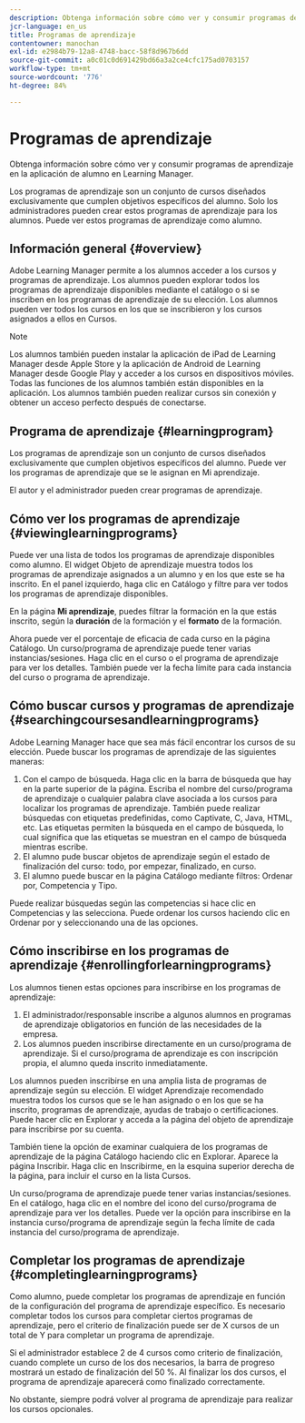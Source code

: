 ```yaml
---
description: Obtenga información sobre cómo ver y consumir programas de aprendizaje en la aplicación de alumno en Learning Manager.
jcr-language: en_us
title: Programas de aprendizaje
contentowner: manochan
exl-id: e2984b79-12a8-4748-bacc-58f8d967b6dd
source-git-commit: a0c01c0d691429bd66a3a2ce4cfc175ad0703157
workflow-type: tm+mt
source-wordcount: '776'
ht-degree: 84%

---
```


# Programas de aprendizaje

Obtenga información sobre cómo ver y consumir programas de aprendizaje en la aplicación de alumno en Learning Manager.

Los programas de aprendizaje son un conjunto de cursos diseñados exclusivamente que cumplen objetivos específicos del alumno. Solo los administradores pueden crear estos programas de aprendizaje para los alumnos. Puede ver estos programas de aprendizaje como alumno.

## Información general {#overview}

Adobe Learning Manager permite a los alumnos acceder a los cursos y programas de aprendizaje. Los alumnos pueden explorar todos los programas de aprendizaje disponibles mediante el catálogo o si se inscriben en los programas de aprendizaje de su elección. Los alumnos pueden ver todos los cursos en los que se inscribieron y los cursos asignados a ellos en Cursos.

>[!NOTE]
>
>Los alumnos también pueden instalar la aplicación de iPad de Learning Manager desde Apple Store y la aplicación de Android de Learning Manager desde Google Play y acceder a los cursos en dispositivos móviles. Todas las funciones de los alumnos también están disponibles en la aplicación. Los alumnos también pueden realizar cursos sin conexión y obtener un acceso perfecto después de conectarse.

## Programa de aprendizaje {#learningprogram}

Los programas de aprendizaje son un conjunto de cursos diseñados exclusivamente que cumplen objetivos específicos del alumno. Puede ver los programas de aprendizaje que se le asignan en Mi aprendizaje.

El autor y el administrador pueden crear programas de aprendizaje.

## Cómo ver los programas de aprendizaje {#viewinglearningprograms}

Puede ver una lista de todos los programas de aprendizaje disponibles como alumno. El widget Objeto de aprendizaje muestra todos los programas de aprendizaje asignados a un alumno y en los que este se ha inscrito. En el panel izquierdo, haga clic en Catálogo y filtre para ver todos los programas de aprendizaje disponibles.

En la página **Mi aprendizaje**, puedes filtrar la formación en la que estás inscrito, según la **duración** de la formación y el **formato** de la formación.

Ahora puede ver el porcentaje de eficacia de cada curso en la página Catálogo. Un curso/programa de aprendizaje puede tener varias instancias/sesiones. Haga clic en el curso o el programa de aprendizaje para ver los detalles. También puede ver la fecha límite para cada instancia del curso o programa de aprendizaje.

## Cómo buscar cursos y programas de aprendizaje {#searchingcoursesandlearningprograms}

Adobe Learning Manager hace que sea más fácil encontrar los cursos de su elección. Puede buscar los programas de aprendizaje de las siguientes maneras:

1. Con el campo de búsqueda. Haga clic en la barra de búsqueda que hay en la parte superior de la página. Escriba el nombre del curso/programa de aprendizaje o cualquier palabra clave asociada a los cursos para localizar los programas de aprendizaje. También puede realizar búsquedas con etiquetas predefinidas, como Captivate, C, Java, HTML, etc. Las etiquetas permiten la búsqueda en el campo de búsqueda, lo cual significa que las etiquetas se muestran en el campo de búsqueda mientras escribe.
1. El alumno pude buscar objetos de aprendizaje según el estado de finalización del curso: todo, por empezar, finalizado, en curso.
1. El alumno puede buscar en la página Catálogo mediante filtros: Ordenar por, Competencia y Tipo.

Puede realizar búsquedas según las competencias si hace clic en Competencias y las selecciona. Puede ordenar los cursos haciendo clic en Ordenar por y seleccionando una de las opciones.

## Cómo inscribirse en los programas de aprendizaje {#enrollingforlearningprograms}

Los alumnos tienen estas opciones para inscribirse en los programas de aprendizaje:

1. El administrador/responsable inscribe a algunos alumnos en programas de aprendizaje obligatorios en función de las necesidades de la empresa.
1. Los alumnos pueden inscribirse directamente en un curso/programa de aprendizaje. Si el curso/programa de aprendizaje es con inscripción propia, el alumno queda inscrito inmediatamente.

Los alumnos pueden inscribirse en una amplia lista de programas de aprendizaje según su elección. El widget Aprendizaje recomendado muestra todos los cursos que se le han asignado o en los que se ha inscrito, programas de aprendizaje, ayudas de trabajo o certificaciones. Puede hacer clic en Explorar y acceda a la página del objeto de aprendizaje para inscribirse por su cuenta.

También tiene la opción de examinar cualquiera de los programas de aprendizaje de la página Catálogo haciendo clic en Explorar. Aparece la página Inscribir. Haga clic en Inscribirme, en la esquina superior derecha de la página, para incluir el curso en la lista Cursos.

Un curso/programa de aprendizaje puede tener varias instancias/sesiones. En el catálogo, haga clic en el nombre del icono del curso/programa de aprendizaje para ver los detalles. Puede ver la opción para inscribirse en la instancia curso/programa de aprendizaje según la fecha límite de cada instancia del curso/programa de aprendizaje.

## Completar los programas de aprendizaje {#completinglearningprograms}

Como alumno, puede completar los programas de aprendizaje en función de la configuración del programa de aprendizaje específico. Es necesario completar todos los cursos para completar ciertos programas de aprendizaje, pero el criterio de finalización puede ser de X cursos de un total de Y para completar un programa de aprendizaje.

Si el administrador establece 2 de 4 cursos como criterio de finalización, cuando complete un curso de los dos necesarios, la barra de progreso mostrará un estado de finalización del 50 %. Al finalizar los dos cursos, el programa de aprendizaje aparecerá como finalizado correctamente.

No obstante, siempre podrá volver al programa de aprendizaje para realizar los cursos opcionales.
